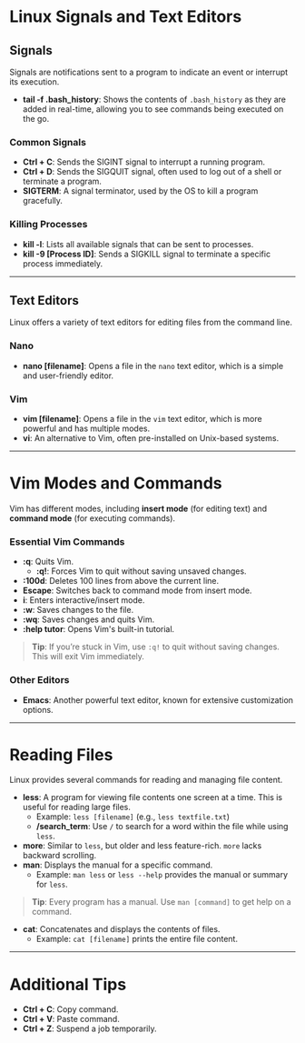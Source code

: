 # Linux Signals and Text Editors

## Signals

Signals are notifications sent to a program to indicate an event or interrupt its execution.

- **tail -f .bash_history**: Shows the contents of `.bash_history` as they are added in real-time, allowing you to see commands being executed on the go.

### Common Signals

- **Ctrl + C**: Sends the SIGINT signal to interrupt a running program.
- **Ctrl + D**: Sends the SIGQUIT signal, often used to log out of a shell or terminate a program.
- **SIGTERM**: A signal terminator, used by the OS to kill a program gracefully.

### Killing Processes

- **kill -l**: Lists all available signals that can be sent to processes.
- **kill -9 [Process ID]**: Sends a SIGKILL signal to terminate a specific process immediately.

---

## Text Editors

Linux offers a variety of text editors for editing files from the command line.

### Nano

- **nano [filename]**: Opens a file in the `nano` text editor, which is a simple and user-friendly editor.

### Vim

- **vim [filename]**: Opens a file in the `vim` text editor, which is more powerful and has multiple modes.
- **vi**: An alternative to Vim, often pre-installed on Unix-based systems.

---

# Vim Modes and Commands

Vim has different modes, including **insert mode** (for editing text) and **command mode** (for executing commands).

### Essential Vim Commands

- **:q**: Quits Vim.
  - **:q!**: Forces Vim to quit without saving unsaved changes.
- **:100d**: Deletes 100 lines from above the current line.
- **Escape**: Switches back to command mode from insert mode.
- **i**: Enters interactive/insert mode.
- **:w**: Saves changes to the file.
- **:wq**: Saves changes and quits Vim.
- **:help tutor**: Opens Vim's built-in tutorial.

> **Tip**: If you’re stuck in Vim, use `:q!` to quit without saving changes. This will exit Vim immediately.

### Other Editors

- **Emacs**: Another powerful text editor, known for extensive customization options.

---

# Reading Files

Linux provides several commands for reading and managing file content.

- **less**: A program for viewing file contents one screen at a time. This is useful for reading large files.
  - Example: `less [filename]` (e.g., `less textfile.txt`)
  - **/search_term**: Use `/` to search for a word within the file while using `less`.
- **more**: Similar to `less`, but older and less feature-rich. `more` lacks backward scrolling.
- **man**: Displays the manual for a specific command.
  - Example: `man less` or `less --help` provides the manual or summary for `less`.

> **Tip**: Every program has a manual. Use `man [command]` to get help on a command.

- **cat**: Concatenates and displays the contents of files.
  - Example: `cat [filename]` prints the entire file content.

---

# Additional Tips

- **Ctrl + C**: Copy command.
- **Ctrl + V**: Paste command.
- **Ctrl + Z**: Suspend a job temporarily.
